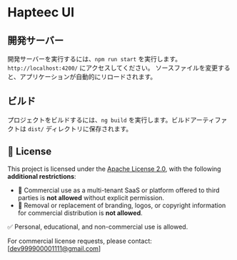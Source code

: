 # Hapteec UI

## 開発サーバー

開発サーバーを実行するには、`npm run start` を実行します。 `http://localhost:4200/` にアクセスしてください。
ソースファイルを変更すると、アプリケーションが自動的にリロードされます。

## ビルド

プロジェクトをビルドするには、`ng build` を実行します。ビルドアーティファクトは `dist/` ディレクトリに保存されます。

## 📜 License

This project is licensed under the [Apache License 2.0](./LICENSE), with the following **additional restrictions**:

- 🚫 Commercial use as a multi-tenant SaaS or platform offered to third parties is **not allowed** without explicit permission.
- 🚫 Removal or replacement of branding, logos, or copyright information for commercial distribution is **not allowed**.

✅ Personal, educational, and non-commercial use is allowed.

For commercial license requests, please contact: [dev999900001111@gmail.com]